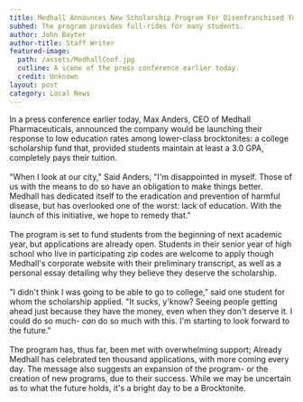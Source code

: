 ```yaml
---
title: Medhall Announces New Scholarship Program For Disenfranchised Youth
subhed: The program provides full-rides for many students.
author: John Bayter
author-title: Staff Writer
featured-image: 
  path: /assets/MedhallConf.jpg
  cutline: A scene of the press conference earlier today.
  credit: Unknown
layout: post
category: Local News
---
```


<p class="article"> In a press conference earlier today, Max Anders, CEO of Medhall Pharmaceuticals, announced the company would be launching their response to low education rates among lower-class brocktonites: a college scholarship fund that, provided students maintain at least a 3.0 GPA, completely pays their tuition.
<br/><br/>
"When I look at our city," Said Anders, "I'm disappointed in myself. Those of us with the means to do so have an obligation to make things better. Medhall has dedicated itself to the eradication and prevention of harmful disease, but has overlooked one of the worst: lack of education. With the launch of this initiative, we hope to remedy that."
<br/><br/>
The program is set to fund students from the beginning of next academic year, but applications are already open. Students in their senior year of high school who live in participating zip codes are welcome to apply though Medhall's corporate website with their preliminary transcript, as well as a personal essay detailing why they believe they deserve the scholarship. 
<br/><br/>
"I didn't think I was going to be able to go to college," said one student for whom the scholarship applied. "It sucks, y'know? Seeing people getting ahead just because they have the money, even when they don't deserve it. I could do so much- <i>can</i> do so much with this. I'm starting to look forward to the future."
<br/><br/>
The program has, thus far, been met with overwhelming support; Already Medhall has celebrated ten thousand applications, with more coming every day. The message also suggests an expansion of the program- or the creation of new programs, due to their success. While we may be uncertain as to what the future holds, it's a bright day to be a Brocktonite.
</p>